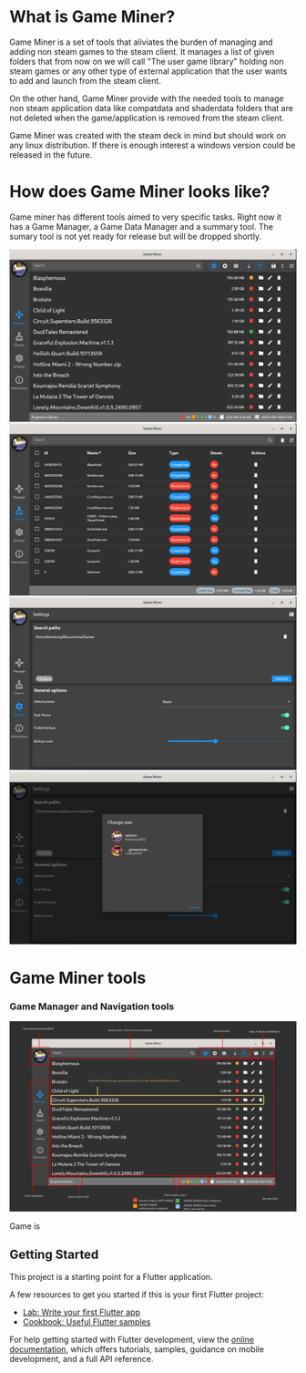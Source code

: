 # What is Game Miner?
Game Miner is a set of tools that aliviates the burden of managing and adding non steam games to the steam client. It manages a list of given folders that from now on we will call "The user game library" holding non steam games or any other type of external application that the user wants to add and launch from the steam client.

On the other hand, Game Miner provide with the needed tools to manage non steam application data like compatdata and shaderdata folders that are not deleted when the game/application is removed from the steam client.

Game Miner was created with the steam deck in mind but should work on any linux distribution. If there is enough interest a windows version could be released in the future.

# How does Game Miner looks like?

Game miner has different tools aimed to very specific tasks. Right now it has a Game Manager, a Game Data Manager and a summary tool. The sumary tool is not yet ready for release but will be dropped shortly. 

![Game Manager](/site_images/game_manager.png?raw=true "Game manager")
![Game Data Manager](/site_images/game_data_manager.png?raw=true "Game data manager")
![Settings](/site_images/settings.png?raw=true "Settings")
![User Change](/site_images/change_user.png?raw=true "User change")

# Game Miner tools

### Game Manager and Navigation tools
![Game Manager](/site_images/navigation_and_game_manager_explanation.png?raw=true "Game managr")





Game is 

## Getting Started

This project is a starting point for a Flutter application.

A few resources to get you started if this is your first Flutter project:

- [Lab: Write your first Flutter app](https://docs.flutter.dev/get-started/codelab)
- [Cookbook: Useful Flutter samples](https://docs.flutter.dev/cookbook)

For help getting started with Flutter development, view the
[online documentation](https://docs.flutter.dev/), which offers tutorials,
samples, guidance on mobile development, and a full API reference.
